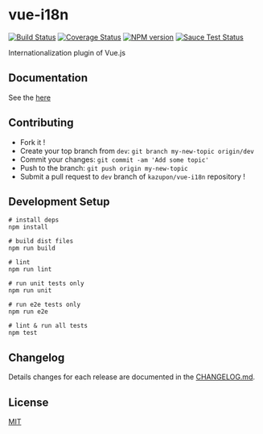 # vue-i18n

[![Build Status](https://travis-ci.org/kazupon/vue-i18n.svg?branch=master)](https://travis-ci.org/kazupon/vue-i18n)
[![Coverage Status](https://img.shields.io/coveralls/kazupon/vue-i18n.svg)](https://coveralls.io/r/kazupon/vue-i18n?branch=master)
[![NPM version](https://badge.fury.io/js/vue-i18n.svg)](http://badge.fury.io/js/vue-i18n)
[![Sauce Test Status](https://saucelabs.com/buildstatus/vue-i18n)](https://saucelabs.com/u/vue-i18n)


Internationalization plugin of Vue.js

## Documentation

See the [here](https://kazupon.github.io/vue-i18n)


## Contributing
- Fork it !
- Create your top branch from `dev`: `git branch my-new-topic origin/dev`
- Commit your changes: `git commit -am 'Add some topic'`
- Push to the branch: `git push origin my-new-topic`
- Submit a pull request to `dev` branch of `kazupon/vue-i18n` repository !


## Development Setup

```shell
# install deps
npm install

# build dist files
npm run build

# lint
npm run lint

# run unit tests only
npm run unit

# run e2e tests only
npm run e2e

# lint & run all tests
npm test
```


## Changelog

Details changes for each release are documented in the [CHANGELOG.md](https://github.com/kazupon/vue-i18n/blob/dev/CHANGELOG.md).


## License

[MIT](http://opensource.org/licenses/MIT)
